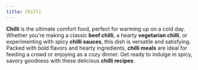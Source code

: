 ```yaml
---
title: Chilli
---
```


**Chilli** is the ultimate comfort food, perfect for warming up on a cold day. Whether you're making a classic **beef chilli**, a hearty **vegetarian chilli**, or experimenting with spicy **chilli sauces**, this dish is versatile and satisfying. Packed with bold flavors and hearty ingredients, **chilli meals** are ideal for feeding a crowd or enjoying as a cozy dinner. Get ready to indulge in spicy, savory goodness with these delicious **chilli recipes**.
